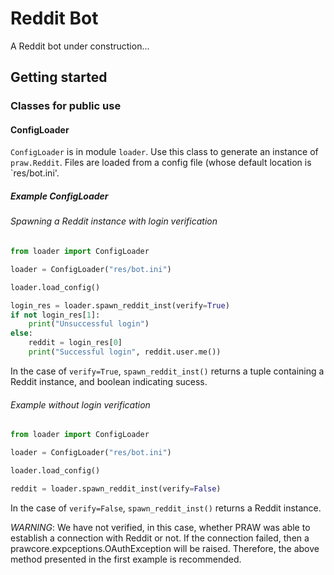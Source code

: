 # Reddit Bot
A Reddit bot under construction...

## Getting started

### Classes for public use

#### ConfigLoader
`ConfigLoader` is in module `loader`.
Use this class to generate an instance of `praw.Reddit`. Files are loaded
from a config file (whose default location is `res/bot.ini'.

##### Example ConfigLoader
###### Spawning a Reddit instance with login verification 
```python
from loader import ConfigLoader

loader = ConfigLoader("res/bot.ini")

loader.load_config()

login_res = loader.spawn_reddit_inst(verify=True)
if not login_res[1]: 
    print("Unsuccessful login")
else:
    reddit = login_res[0]
    print("Successful login", reddit.user.me())
```
In the case of `verify=True`, `spawn_reddit_inst()` returns a tuple containing
a Reddit instance, and boolean indicating sucess.

###### Example without login verification 
```python
from loader import ConfigLoader

loader = ConfigLoader("res/bot.ini")

loader.load_config()

reddit = loader.spawn_reddit_inst(verify=False)
```
In the case of `verify=False`, `spawn_reddit_inst()` returns a
Reddit instance.

*WARNING*: We have not verified, in this case, whether PRAW was able to
establish a connection with Reddit or not. If the connection failed, 
then a prawcore.expceptions.OAuthException will be raised. Therefore, the
above method presented in the first example is recommended.
